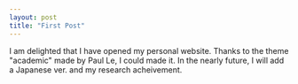 ```yaml
---
layout: post
title: "First Post"
---
```


I am delighted that I have opened my personal website. Thanks to the theme "academic" made by Paul Le, I could made it. In the nearly future, I will add a Japanese ver. and my research acheivement.
